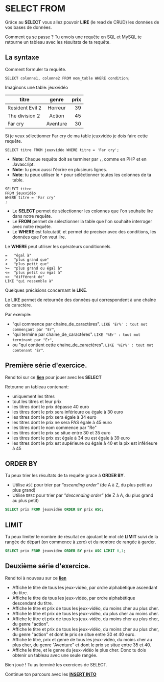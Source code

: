 # SELECT FROM

Grâce au **SELECT** vous allez pouvoir **LIRE** (le read de CRUD) les données de vos bases de données.

Comment ça se passe ? Tu envois une requête en SQL et MySQL te retourne un tableau avec les résultats de ta requête.

## La syntaxe

Comment formuler ta requête.

```MySQL
SELECT colonne1, colonne2 FROM nom_table WHERE condition;
```

Imaginons une table: jeuxvidéo

| titre         | genre         | prix  |
| ------------- |:-------------:| -----:|
| Resident Evil 2 | Horreur | 39 |
| The division 2 | Action | 45 |
| Far cry | Aventure| 30 |

Si je veux sélectionner Far cry de ma table jeuxvidéo je dois faire cette requête.

```MySQL
SELECT titre FROM jeuxvidéo WHERE titre = 'Far cry';
```

- **Note**: Chaque requête doit se terminer par `;`, comme en PHP et en Javascript.
- **Note**: tu peux aussi l'écrire en plusieurs lignes.
- **Note**: tu peux utiliser le `*` pour séléctionner toutes les colonnes de ta table.

```MySQL
SELECT titre
FROM jeuxvidéo
WHERE titre = 'Far cry'
;
```

- Le **SELECT** permet de sélectionner les colonnes que l'on souhaite lire dans notre requête.
- Le **FROM** permet de sélectionner la table que l'on souhaite interroger avec notre requête.
- Le **WHERE** est falcutatif, et permet de preciser avec des conditions, les données que l'on veut lire.

Le **WHERE** peut utiliser les opérateurs conditionnels.

```
=	"égal à"
>	"plus grand que"
<	"plus petit que"
>=	"plus grand ou égal à"
<=	"plus petit ou égal à"
<>	"différent de"
LIKE "qui ressemble à"
```

Quelques précisions concernant le **LIKE**.

Le LIKE permet de retournée des données qui correspondent à une chaîne de caractère.

Par exemple:

- "qui commence par chaine_de_caractères". `LIKE 'Er%' : tout mot commençant par "Er"`,
- "qui termine par chaine_de_caractères". `LIKE '%Er' : tout mot terminant par "Er"`,
- ou "qui contient cette chaine_de_caractères". `LIKE '%Er%' : tout mot contenant "Er"`.

## Première série d'exercice.

Rend toi sur ce [**lien**](https://www.db-fiddle.com/f/72RoqENfdHHP6fHYNczPzW/1) pour jouer avec les **SELECT**

Retourne un tableau contenant:

- uniquement les titres
- tout les titres et leur prix
- les titres dont le prix dépasse 40 euro
- les titres dont le prix sera inférieure ou égale à 30 euro
- les titres dont le prix sera égale à 34 euro
- les titres dont le prix ne sera PAS égale à 45 euro
- les titres dont le nom commence par "Re"
- les titres dont le prix se situe entre 30 et 35 euro
- les titres dont le prix est égale à 34 ou est égale à 39 euro
- les titres dont le prix est supérieure ou égale à 40 et la pix est inférieure à 45

## ORDER BY

Tu peux trier les résultats de ta requête grace à **ORDER BY**.

- Utilise `ASC` pour trier par *"ascending order"* (de A à Z, du plus petit au plus grand)
- Utilise `DESC` pour trier par *"descending order"* (de Z à A, du plus grand au plus petit)

```SQL
SELECT prix FROM jeuxvidéo ORDER BY prix ASC;
```

## LIMIT

Tu peux limiter le nombre de résultat en ajoutant le mot clé **LIMIT** suivi de la rangée de départ (on commence à zero) et du nombre de rangée à garder.

```SQL
SELECT prix FROM jeuxvidéo ORDER BY prix ASC LIMIT 0,1;
```

## Deuxième série d'exercice.

Rend toi à nouveau sur ce [**lien**](https://www.db-fiddle.com/f/72RoqENfdHHP6fHYNczPzW/2)

- Affiche le titre de tous les jeux-vidéo, par ordre alphabétique ascendant du titre. 
- Affiche le titre de tous les jeux-vidéo, par ordre alphabétique descendant du titre.
- Affiche le titre et prix de tous les jeux-vidéo, du moins cher au plus cher.
- Affiche le titre et prix de tous les jeux-vidéo, du plus cher au moins cher.
- Affiche le titre et prix de tous les jeux-vidéo, du moins cher au plus cher, du genre "action".
- Affiche le titre et prix de tous les jeux-vidéo, du moins cher au plus cher, du genre "action" et dont le prix se situe entre 30 et 40 euro.
- Affiche le titre, prix et genre de tous les jeux-vidéo, du moins cher au plus cher, du genre "Aventure" et dont le prix se situe entre 35 et 40.
- Affiche le titre, et le genre du jeux-vidéo le plus cher. Donc tu dois obtenir un tableau avec une seule rangée.

Bien joué ! Tu as terminé les exercices de SELECT.

Continue ton parcours avec les [**INSERT INTO**](https://github.com/Anxium/exercice-sql/blob/master/Parcours/insertinto.md)

